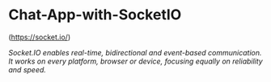 # Chat-App-with-SocketIO

(https://socket.io/)

*Socket.IO enables real-time, bidirectional and event-based communication.
It works on every platform, browser or device, focusing equally on reliability and speed.*

